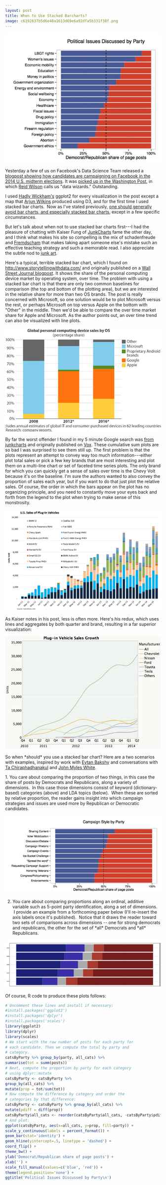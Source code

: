 ```yaml
---
layout: post
title: When to Use Stacked Barcharts?
image: c6192637b5d6e48a1613d69e6a92dfa5b331f38f.png
---
```


![normal](/assets/img/c6192637b5d6e48a1613d69e6a92dfa5b331f38f.png)

Yesterday a few of us on Facebook's Data Science Team released a [blogpost showing how candidates are campaigning on Facebook in the 2014 U.S. midterm elections](https://www.facebook.com/notes/10152581594083859/). It was [picked up in the Washington Post](http://www.washingtonpost.com/blogs/govbeat/wp/2014/10/10/how-candidates-use-facebook-motivation-more-than-persuasion/), in which [Reid Wilson](http://www.washingtonpost.com/people/reid-wilson) calls us \"data wizards.\" Outstanding.

I used [Hadly Wickham\'s](http://had.co.nz/) ggplot2 for every visualization in the post except a map that [Arjun Wilkins](http://web.stanford.edu/~arjunw/) produced using D3, and for the first time I used stacked bar charts.  Now as I\'ve stated previously, [one should generally avoid bar charts, and especially stacked bar charts](http://solomonmessing.wordpress.com/2012/03/04/visualization-series-insight-from-cleveland-and-tufte-on-plotting-numeric-data-by-groups/), except in a few specific circumstances.

But let\'s talk about when not to use stacked bar charts first\-\--I had the pleasure of chatting with Kaiser Fung of [JunkCharts](http://junkcharts.typepad.com/) fame the other day, and I think what makes his site so compelling is the mix of schadenfreude and [Fremdscham](http://betterthanenglish.com/fremdscham-german/) that makes taking apart someone else\'s mistake such an effective teaching strategy and such a memorable read. I also appreciate the subtle nod to [junk art](https://en.wikipedia.org/wiki/Found_object).

Here\'s a typical, terrible stacked bar chart, which I found on http://www.storytellingwithdata.com/ and originally published on a [Wall Street Journal blogpost](http://blogs.wsj.com/digits/2012/10/22/microsoft-windows-8-forrester/). It shows the share of the personal computing device market by operating system, over time. The problem with using a stacked bar chart is that there are only two common baselines for comparison (the top and bottom of the plotting area), but we are interested in the relative share for more than two OS brands. The post is really concerned with Microsoft, so one solution would be to plot Microsoft versus the rest, or perhaps Microsoft on top versus Apple on the bottom with \"Other\" in the middle. Then we\'d be able to compare the over time market share for Apple and Microsoft. As the author points out, an over time trend can also be visualized with line plots.

![](/assets/img/b5e194c5114b79478a7ffcf600b18cd205a3a1b7.jpg)

By far the worst offender I found in my 5 minute Google search was [from junkcharts](http://junkcharts.typepad.com/junk_charts/2014/08/one-guaranteed-to-make-stephen-few-cry-.html) and originally published on [Vox](http://www.vox.com/2014/7/28/5944065/electric-cars-plug-in-vehicles-rising-sales-US). These cumulative sum plots are so bad I was surprised to see them still up. The first problem is that the plots represent an attempt to convey way too much information\-\--either plot total sales or pick a few key brands that are most interesting and plot them on a multi-line chart or set of faceted time series plots. The only brand for which you can quickly get a sense of sales over time is the Chevy Volt because it\'s on the baseline. I\'m sure the authors wanted to also convey the proportion of sales each year, but if you want to do that just plot the relative sales. Of course, the order in which the bars appear on the plot has no organizing principle, and you need to constantly move your eyes back and forth from the legend to the plot when trying to make sense of this monstrosity.

![](/assets/img/a1281b5624937d4bf8069706e74028aeb8f9952d.png)

As Kaiser notes in his post, less is often more. Here\'s his redux, which uses lines and aggregates by both quarter and brand, resulting in a far superior visualization:

![](/assets/img/df59a98319dbf363b90514243d0ded9d9aa191ce.png)

So when \*should\* you use a stacked bar chart? Here are a two scenarios with examples, inspired by work with [Eytan Bakshy](http://eytan.github.io/) and conversations with [Ta Chiraphadhanakul](http://ta.virot.me/) and [John Myles White](http://www.johnmyleswhite.com/).

1. You care about comparing the proportion of two things, in this case the share of posts by Democrats and Republicans, along a variety of dimensions.  In this case those dimensions consist of keyword (dictionary-based) categories (above) and LDA topics (below).  When these are sorted by relative proportion, the reader gains insight into which campaign strategies and issues are used more by Republican or Democratic candidates.

![](/assets/img/b16c48bc6a47363ced0e685cb506df99e15e0a73.png)

2. You care about comparing proportions along an ordinal, additive variable such as 5-point party identification, along a set of dimensions.  I provide an example from a forthcoming paper below (I\'ll re-insert the axis labels once it\'s published).  Notice that it draws the reader toward two sets of comparisons across dimensions \-- one for strong democrats and republicans, the other for the set of \*all\* Democrats and \*all\* Republicans.

![](/assets/img/312fb516b818733414acbe395ded53b8424f37a2.png)

Of course, R code to produce these plots follows:

```r
# Uncomment these lines and install if necessary:
#install.packages('ggplot2')
#install.packages('dplyr')
#install.packages('scales')
library(ggplot2)
library(dplyr)
library(scales)
# We start with the raw number of posts for each party for
# each candidate. Then we compute the total by party and
# category.
catsByParty %>% group_by(party, all_cats) %>%
summarise(tot = summ(posts))
# Next, compute the proportion by party for each category
# using dplyr::mutate
catsByParty <- catsByParty %>%
group_by(all_cats) %>%
mutate(prop = tot/sum(tot))
# Now compute the difference by category and order the
# categories by that difference:
catsByParty <- catsByParty %>% group_by(all_cats) %>%
mutate(pdiff = diff(prop))
catsByParty$all_cats <- reorder(catsByParty$all_cats, -catsByParty$pdiff)
# And plot:
ggplot(catsByParty, aes(x=all_cats, y=prop, fill=party)) +
scale_y_continuous(labels = percent_format()) +
geom_bar(stat='identity') +
geom_hline(yintercept=.5, linetype = 'dashed') +
coord_flip() +
theme_bw() +
ylab('Democrat/Republican share of page posts') +
xlab('') +
scale_fill_manual(values=c('blue', 'red')) +
theme(legend.position='none') +
ggtitle('Political Issues Discussed by Party\n')
```
